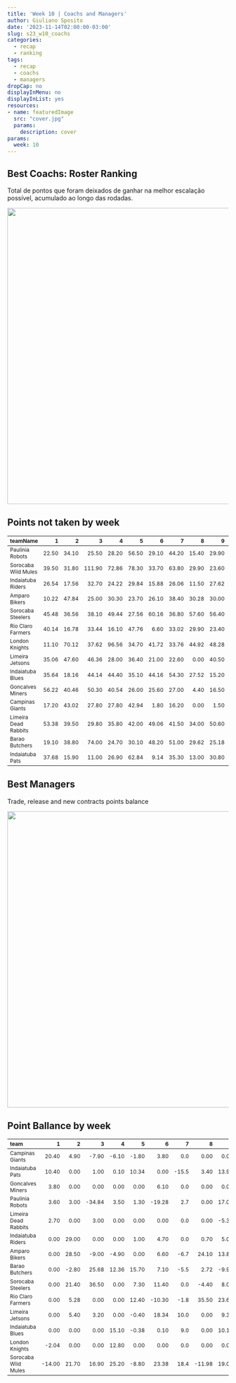 ```yaml
---
title: 'Week 10 | Coachs and Managers'
author: Giuliano Sposito
date: '2023-11-14T02:00:00-03:00'
slug: s23_w10_coachs
categories:
  - recap
  - ranking
tags:
  - recap
  - coachs
  - managers
dropCap: no
displayInMenu: no
displayInList: yes
resources:
- name: featuredImage
  src: "cover.jpg"
  params:
    description: cover
params:
  week: 10
---
```

<script src="{{< blogdown/postref >}}index_files/kePrint/kePrint.js"></script>
<link href="{{< blogdown/postref >}}index_files/lightable/lightable.css" rel="stylesheet" />
<script src="{{< blogdown/postref >}}index_files/kePrint/kePrint.js"></script>
<link href="{{< blogdown/postref >}}index_files/lightable/lightable.css" rel="stylesheet" />

<!--more-->



## Best Coachs: Roster Ranking

Total de pontos que foram deixados de ganhar na melhor escalação possível, acumulado ao longo das rodadas.

<img src="{{< blogdown/postref >}}index_files/figure-html/bestCoachChart-1.png" width="672" />

## Points not taken by week

<table class="table" style="font-size: 12px; margin-left: auto; margin-right: auto;">
 <thead>
  <tr>
   <th style="text-align:left;"> teamName </th>
   <th style="text-align:right;"> 1 </th>
   <th style="text-align:right;"> 2 </th>
   <th style="text-align:right;"> 3 </th>
   <th style="text-align:right;"> 4 </th>
   <th style="text-align:right;"> 5 </th>
   <th style="text-align:right;"> 6 </th>
   <th style="text-align:right;"> 7 </th>
   <th style="text-align:right;"> 8 </th>
   <th style="text-align:right;"> 9 </th>
   <th style="text-align:right;"> 10 </th>
  </tr>
 </thead>
<tbody>
  <tr>
   <td style="text-align:left;"> Paulinia Robots </td>
   <td style="text-align:right;"> 22.50 </td>
   <td style="text-align:right;"> 34.10 </td>
   <td style="text-align:right;"> 25.50 </td>
   <td style="text-align:right;"> 28.20 </td>
   <td style="text-align:right;"> 56.50 </td>
   <td style="text-align:right;"> 29.10 </td>
   <td style="text-align:right;"> 44.20 </td>
   <td style="text-align:right;"> 15.40 </td>
   <td style="text-align:right;"> 29.90 </td>
   <td style="text-align:right;"> 14.70 </td>
  </tr>
  <tr>
   <td style="text-align:left;"> Sorocaba Wild Mules </td>
   <td style="text-align:right;"> 39.50 </td>
   <td style="text-align:right;"> 31.80 </td>
   <td style="text-align:right;"> 111.90 </td>
   <td style="text-align:right;"> 72.86 </td>
   <td style="text-align:right;"> 78.30 </td>
   <td style="text-align:right;"> 33.70 </td>
   <td style="text-align:right;"> 63.80 </td>
   <td style="text-align:right;"> 29.90 </td>
   <td style="text-align:right;"> 23.60 </td>
   <td style="text-align:right;"> 12.00 </td>
  </tr>
  <tr>
   <td style="text-align:left;"> Indaiatuba Riders </td>
   <td style="text-align:right;"> 26.54 </td>
   <td style="text-align:right;"> 17.56 </td>
   <td style="text-align:right;"> 32.70 </td>
   <td style="text-align:right;"> 24.22 </td>
   <td style="text-align:right;"> 29.84 </td>
   <td style="text-align:right;"> 15.88 </td>
   <td style="text-align:right;"> 26.06 </td>
   <td style="text-align:right;"> 11.50 </td>
   <td style="text-align:right;"> 27.62 </td>
   <td style="text-align:right;"> 10.30 </td>
  </tr>
  <tr>
   <td style="text-align:left;"> Amparo Bikers </td>
   <td style="text-align:right;"> 10.22 </td>
   <td style="text-align:right;"> 47.84 </td>
   <td style="text-align:right;"> 25.00 </td>
   <td style="text-align:right;"> 30.30 </td>
   <td style="text-align:right;"> 23.70 </td>
   <td style="text-align:right;"> 26.10 </td>
   <td style="text-align:right;"> 38.40 </td>
   <td style="text-align:right;"> 30.28 </td>
   <td style="text-align:right;"> 30.00 </td>
   <td style="text-align:right;"> 19.14 </td>
  </tr>
  <tr>
   <td style="text-align:left;"> Sorocaba Steelers </td>
   <td style="text-align:right;"> 45.48 </td>
   <td style="text-align:right;"> 36.56 </td>
   <td style="text-align:right;"> 38.10 </td>
   <td style="text-align:right;"> 49.44 </td>
   <td style="text-align:right;"> 27.56 </td>
   <td style="text-align:right;"> 60.16 </td>
   <td style="text-align:right;"> 36.80 </td>
   <td style="text-align:right;"> 57.60 </td>
   <td style="text-align:right;"> 56.40 </td>
   <td style="text-align:right;"> 5.28 </td>
  </tr>
  <tr>
   <td style="text-align:left;"> Rio Claro Farmers </td>
   <td style="text-align:right;"> 40.14 </td>
   <td style="text-align:right;"> 16.78 </td>
   <td style="text-align:right;"> 33.44 </td>
   <td style="text-align:right;"> 16.10 </td>
   <td style="text-align:right;"> 47.76 </td>
   <td style="text-align:right;"> 6.60 </td>
   <td style="text-align:right;"> 33.02 </td>
   <td style="text-align:right;"> 29.90 </td>
   <td style="text-align:right;"> 23.40 </td>
   <td style="text-align:right;"> 22.70 </td>
  </tr>
  <tr>
   <td style="text-align:left;"> London Knights </td>
   <td style="text-align:right;"> 11.10 </td>
   <td style="text-align:right;"> 70.12 </td>
   <td style="text-align:right;"> 37.62 </td>
   <td style="text-align:right;"> 96.56 </td>
   <td style="text-align:right;"> 34.70 </td>
   <td style="text-align:right;"> 41.72 </td>
   <td style="text-align:right;"> 33.76 </td>
   <td style="text-align:right;"> 44.92 </td>
   <td style="text-align:right;"> 48.28 </td>
   <td style="text-align:right;"> 8.00 </td>
  </tr>
  <tr>
   <td style="text-align:left;"> Limeira Jetsons </td>
   <td style="text-align:right;"> 35.06 </td>
   <td style="text-align:right;"> 47.60 </td>
   <td style="text-align:right;"> 46.36 </td>
   <td style="text-align:right;"> 28.00 </td>
   <td style="text-align:right;"> 36.40 </td>
   <td style="text-align:right;"> 21.00 </td>
   <td style="text-align:right;"> 22.60 </td>
   <td style="text-align:right;"> 0.00 </td>
   <td style="text-align:right;"> 40.50 </td>
   <td style="text-align:right;"> 5.70 </td>
  </tr>
  <tr>
   <td style="text-align:left;"> Indaiatuba Blues </td>
   <td style="text-align:right;"> 35.64 </td>
   <td style="text-align:right;"> 18.16 </td>
   <td style="text-align:right;"> 44.14 </td>
   <td style="text-align:right;"> 44.40 </td>
   <td style="text-align:right;"> 35.10 </td>
   <td style="text-align:right;"> 44.16 </td>
   <td style="text-align:right;"> 54.30 </td>
   <td style="text-align:right;"> 27.52 </td>
   <td style="text-align:right;"> 15.20 </td>
   <td style="text-align:right;"> 0.00 </td>
  </tr>
  <tr>
   <td style="text-align:left;"> Goncalves Miners </td>
   <td style="text-align:right;"> 56.22 </td>
   <td style="text-align:right;"> 40.46 </td>
   <td style="text-align:right;"> 50.30 </td>
   <td style="text-align:right;"> 40.54 </td>
   <td style="text-align:right;"> 26.00 </td>
   <td style="text-align:right;"> 25.60 </td>
   <td style="text-align:right;"> 27.00 </td>
   <td style="text-align:right;"> 4.40 </td>
   <td style="text-align:right;"> 16.50 </td>
   <td style="text-align:right;"> 0.00 </td>
  </tr>
  <tr>
   <td style="text-align:left;"> Campinas Giants </td>
   <td style="text-align:right;"> 17.20 </td>
   <td style="text-align:right;"> 43.02 </td>
   <td style="text-align:right;"> 27.80 </td>
   <td style="text-align:right;"> 27.80 </td>
   <td style="text-align:right;"> 42.94 </td>
   <td style="text-align:right;"> 1.80 </td>
   <td style="text-align:right;"> 16.20 </td>
   <td style="text-align:right;"> 0.00 </td>
   <td style="text-align:right;"> 1.50 </td>
   <td style="text-align:right;"> 20.60 </td>
  </tr>
  <tr>
   <td style="text-align:left;"> Limeira Dead Rabbits </td>
   <td style="text-align:right;"> 53.38 </td>
   <td style="text-align:right;"> 39.50 </td>
   <td style="text-align:right;"> 29.80 </td>
   <td style="text-align:right;"> 35.80 </td>
   <td style="text-align:right;"> 42.00 </td>
   <td style="text-align:right;"> 49.06 </td>
   <td style="text-align:right;"> 41.50 </td>
   <td style="text-align:right;"> 34.00 </td>
   <td style="text-align:right;"> 50.60 </td>
   <td style="text-align:right;"> 27.74 </td>
  </tr>
  <tr>
   <td style="text-align:left;"> Barao Butchers </td>
   <td style="text-align:right;"> 19.10 </td>
   <td style="text-align:right;"> 38.80 </td>
   <td style="text-align:right;"> 74.00 </td>
   <td style="text-align:right;"> 24.70 </td>
   <td style="text-align:right;"> 30.10 </td>
   <td style="text-align:right;"> 48.20 </td>
   <td style="text-align:right;"> 51.00 </td>
   <td style="text-align:right;"> 29.62 </td>
   <td style="text-align:right;"> 25.18 </td>
   <td style="text-align:right;"> 5.00 </td>
  </tr>
  <tr>
   <td style="text-align:left;"> Indaiatuba Pats </td>
   <td style="text-align:right;"> 37.68 </td>
   <td style="text-align:right;"> 15.90 </td>
   <td style="text-align:right;"> 11.00 </td>
   <td style="text-align:right;"> 26.90 </td>
   <td style="text-align:right;"> 62.84 </td>
   <td style="text-align:right;"> 9.14 </td>
   <td style="text-align:right;"> 35.30 </td>
   <td style="text-align:right;"> 13.00 </td>
   <td style="text-align:right;"> 30.80 </td>
   <td style="text-align:right;"> 5.50 </td>
  </tr>
</tbody>
</table>

## Best Managers

Trade, release and new contracts points balance

<img src="{{< blogdown/postref >}}index_files/figure-html/bestManagerChart-1.png" width="672" />


## Point Ballance by week

<table class="table" style="font-size: 12px; margin-left: auto; margin-right: auto;">
 <thead>
  <tr>
   <th style="text-align:left;"> team </th>
   <th style="text-align:right;"> 1 </th>
   <th style="text-align:right;"> 2 </th>
   <th style="text-align:right;"> 3 </th>
   <th style="text-align:right;"> 4 </th>
   <th style="text-align:right;"> 5 </th>
   <th style="text-align:right;"> 6 </th>
   <th style="text-align:right;"> 7 </th>
   <th style="text-align:right;"> 8 </th>
   <th style="text-align:right;"> 9 </th>
   <th style="text-align:right;"> 10 </th>
  </tr>
 </thead>
<tbody>
  <tr>
   <td style="text-align:left;"> Campinas Giants </td>
   <td style="text-align:right;"> 20.40 </td>
   <td style="text-align:right;"> 4.90 </td>
   <td style="text-align:right;"> -7.90 </td>
   <td style="text-align:right;"> -6.10 </td>
   <td style="text-align:right;"> -1.80 </td>
   <td style="text-align:right;"> 3.80 </td>
   <td style="text-align:right;"> 0.0 </td>
   <td style="text-align:right;"> 0.00 </td>
   <td style="text-align:right;"> 0.00 </td>
   <td style="text-align:right;"> 0.00 </td>
  </tr>
  <tr>
   <td style="text-align:left;"> Indaiatuba Pats </td>
   <td style="text-align:right;"> 10.40 </td>
   <td style="text-align:right;"> 0.00 </td>
   <td style="text-align:right;"> 1.00 </td>
   <td style="text-align:right;"> 0.10 </td>
   <td style="text-align:right;"> 10.34 </td>
   <td style="text-align:right;"> 0.00 </td>
   <td style="text-align:right;"> -15.5 </td>
   <td style="text-align:right;"> 3.40 </td>
   <td style="text-align:right;"> 13.90 </td>
   <td style="text-align:right;"> 18.60 </td>
  </tr>
  <tr>
   <td style="text-align:left;"> Goncalves Miners </td>
   <td style="text-align:right;"> 3.80 </td>
   <td style="text-align:right;"> 0.00 </td>
   <td style="text-align:right;"> 0.00 </td>
   <td style="text-align:right;"> 0.00 </td>
   <td style="text-align:right;"> 0.00 </td>
   <td style="text-align:right;"> 6.10 </td>
   <td style="text-align:right;"> 0.0 </td>
   <td style="text-align:right;"> 0.00 </td>
   <td style="text-align:right;"> 0.00 </td>
   <td style="text-align:right;"> 0.00 </td>
  </tr>
  <tr>
   <td style="text-align:left;"> Paulinia Robots </td>
   <td style="text-align:right;"> 3.60 </td>
   <td style="text-align:right;"> 3.00 </td>
   <td style="text-align:right;"> -34.84 </td>
   <td style="text-align:right;"> 3.50 </td>
   <td style="text-align:right;"> 1.30 </td>
   <td style="text-align:right;"> -19.28 </td>
   <td style="text-align:right;"> 2.7 </td>
   <td style="text-align:right;"> 0.00 </td>
   <td style="text-align:right;"> 17.02 </td>
   <td style="text-align:right;"> 11.00 </td>
  </tr>
  <tr>
   <td style="text-align:left;"> Limeira Dead Rabbits </td>
   <td style="text-align:right;"> 2.70 </td>
   <td style="text-align:right;"> 0.00 </td>
   <td style="text-align:right;"> 3.00 </td>
   <td style="text-align:right;"> 0.00 </td>
   <td style="text-align:right;"> 0.00 </td>
   <td style="text-align:right;"> 0.00 </td>
   <td style="text-align:right;"> 0.0 </td>
   <td style="text-align:right;"> 0.00 </td>
   <td style="text-align:right;"> -5.30 </td>
   <td style="text-align:right;"> 0.00 </td>
  </tr>
  <tr>
   <td style="text-align:left;"> Indaiatuba Riders </td>
   <td style="text-align:right;"> 0.00 </td>
   <td style="text-align:right;"> 29.00 </td>
   <td style="text-align:right;"> 0.00 </td>
   <td style="text-align:right;"> 0.00 </td>
   <td style="text-align:right;"> 1.00 </td>
   <td style="text-align:right;"> 4.70 </td>
   <td style="text-align:right;"> 0.0 </td>
   <td style="text-align:right;"> 0.70 </td>
   <td style="text-align:right;"> 5.00 </td>
   <td style="text-align:right;"> 5.66 </td>
  </tr>
  <tr>
   <td style="text-align:left;"> Amparo Bikers </td>
   <td style="text-align:right;"> 0.00 </td>
   <td style="text-align:right;"> 28.50 </td>
   <td style="text-align:right;"> -9.00 </td>
   <td style="text-align:right;"> -4.90 </td>
   <td style="text-align:right;"> 0.00 </td>
   <td style="text-align:right;"> 6.60 </td>
   <td style="text-align:right;"> -6.7 </td>
   <td style="text-align:right;"> 24.10 </td>
   <td style="text-align:right;"> 13.80 </td>
   <td style="text-align:right;"> -8.00 </td>
  </tr>
  <tr>
   <td style="text-align:left;"> Barao Butchers </td>
   <td style="text-align:right;"> 0.00 </td>
   <td style="text-align:right;"> -2.80 </td>
   <td style="text-align:right;"> 25.68 </td>
   <td style="text-align:right;"> 12.36 </td>
   <td style="text-align:right;"> 15.70 </td>
   <td style="text-align:right;"> 7.10 </td>
   <td style="text-align:right;"> -5.5 </td>
   <td style="text-align:right;"> 2.72 </td>
   <td style="text-align:right;"> -9.90 </td>
   <td style="text-align:right;"> -2.10 </td>
  </tr>
  <tr>
   <td style="text-align:left;"> Sorocaba Steelers </td>
   <td style="text-align:right;"> 0.00 </td>
   <td style="text-align:right;"> 21.40 </td>
   <td style="text-align:right;"> 36.50 </td>
   <td style="text-align:right;"> 0.00 </td>
   <td style="text-align:right;"> 7.30 </td>
   <td style="text-align:right;"> 11.40 </td>
   <td style="text-align:right;"> 0.0 </td>
   <td style="text-align:right;"> -4.40 </td>
   <td style="text-align:right;"> 8.00 </td>
   <td style="text-align:right;"> 6.40 </td>
  </tr>
  <tr>
   <td style="text-align:left;"> Rio Claro Farmers </td>
   <td style="text-align:right;"> 0.00 </td>
   <td style="text-align:right;"> 5.28 </td>
   <td style="text-align:right;"> 0.00 </td>
   <td style="text-align:right;"> 0.00 </td>
   <td style="text-align:right;"> 12.40 </td>
   <td style="text-align:right;"> -10.30 </td>
   <td style="text-align:right;"> -1.8 </td>
   <td style="text-align:right;"> 35.50 </td>
   <td style="text-align:right;"> 23.60 </td>
   <td style="text-align:right;"> -15.30 </td>
  </tr>
  <tr>
   <td style="text-align:left;"> Limeira Jetsons </td>
   <td style="text-align:right;"> 0.00 </td>
   <td style="text-align:right;"> 5.40 </td>
   <td style="text-align:right;"> 3.20 </td>
   <td style="text-align:right;"> 0.00 </td>
   <td style="text-align:right;"> -0.40 </td>
   <td style="text-align:right;"> 18.34 </td>
   <td style="text-align:right;"> 10.0 </td>
   <td style="text-align:right;"> 0.00 </td>
   <td style="text-align:right;"> 9.30 </td>
   <td style="text-align:right;"> 0.00 </td>
  </tr>
  <tr>
   <td style="text-align:left;"> Indaiatuba Blues </td>
   <td style="text-align:right;"> 0.00 </td>
   <td style="text-align:right;"> 0.00 </td>
   <td style="text-align:right;"> 0.00 </td>
   <td style="text-align:right;"> 15.10 </td>
   <td style="text-align:right;"> -0.38 </td>
   <td style="text-align:right;"> 0.10 </td>
   <td style="text-align:right;"> 9.0 </td>
   <td style="text-align:right;"> 0.00 </td>
   <td style="text-align:right;"> 10.10 </td>
   <td style="text-align:right;"> 0.00 </td>
  </tr>
  <tr>
   <td style="text-align:left;"> London Knights </td>
   <td style="text-align:right;"> -2.04 </td>
   <td style="text-align:right;"> 0.00 </td>
   <td style="text-align:right;"> 0.00 </td>
   <td style="text-align:right;"> 12.80 </td>
   <td style="text-align:right;"> 0.00 </td>
   <td style="text-align:right;"> 0.00 </td>
   <td style="text-align:right;"> 0.0 </td>
   <td style="text-align:right;"> 0.00 </td>
   <td style="text-align:right;"> 0.00 </td>
   <td style="text-align:right;"> 0.00 </td>
  </tr>
  <tr>
   <td style="text-align:left;"> Sorocaba Wild Mules </td>
   <td style="text-align:right;"> -14.00 </td>
   <td style="text-align:right;"> 21.70 </td>
   <td style="text-align:right;"> 16.90 </td>
   <td style="text-align:right;"> 25.20 </td>
   <td style="text-align:right;"> -8.80 </td>
   <td style="text-align:right;"> 23.38 </td>
   <td style="text-align:right;"> 18.4 </td>
   <td style="text-align:right;"> -11.98 </td>
   <td style="text-align:right;"> 19.00 </td>
   <td style="text-align:right;"> 0.00 </td>
  </tr>
</tbody>
</table>
